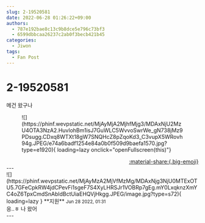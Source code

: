 ```yaml
---
slug: 2-19520581
date: 2022-06-28 01:26:22+09:00
authors:
  - 787e192bae8c13c9b8dce5e796c73bf3
  - 6599dbbcaa26237c2ab0f3becb421b45
categories:
  - Jiwon
tags:
  - Fan Post
---
```


# 2-19520581

<div class="post-container" markdown="1">
<div class="content-container md-sidebar__scrollwrap" markdown="1">

메건 왔구나
<figure markdown="1">
![](https://phinf.wevpstatic.net/MjAyMjA2MjhfMjg3/MDAxNjU2MzU4OTA3NzA2.HuvlohBm1isJ7GuWLC5WvvoSwrWe_gN738jMz9PDsugg.CDxq8WTXt18gW7SNQHcZ8pZqoKd3_C3vupX5WRovh94g.JPEG/e74a6badf1254e84a0b0f509d9baefa1570.jpg?type=e1920){ loading=lazy onclick="openFullscreen(this)"}
</figure>


</div>
</div>

<div style="text-align: right;" markdown="1">
<a href="https://weverse.io/fromis9/fanpost/2-19520581" style="text-align: right;">:material-share:{.big-emoji}</a>
</div>
---

<div class="comments-container md-sidebar__scrollwrap" markdown="1">
<div class="comment" markdown="1">
<div class='id-container' markdown="1">
![](https://phinf.wevpstatic.net/MjAyMzA2MjVfMzMg/MDAxNjg3NjU0MTExOTU5.7GFeCpkRW4jdCPevFi1sgeF7S4XyLHRSJr1VOBRp7gEg.mY0LxqknzXmYC4oZ6TpxCmdSnAbldBctUiaEHQVjHkgg.JPEG/image.jpg?type=s72){ loading=lazy }
**<span class="artist">지원</span>** <small>Jun 28 2022, 01:31</small><br>
</div>
<div class='comment-body' markdown="1">
응..ㅎ 나 왔어
</div>
</div>
</div>
---
